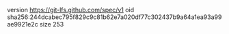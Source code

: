 version https://git-lfs.github.com/spec/v1
oid sha256:244dcabec795f829c9c81b62e7a020df77c302437b9a64a1ea93a99ae9921e2c
size 253
